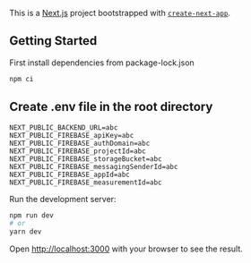 This is a [Next.js](https://nextjs.org/) project bootstrapped with [`create-next-app`](https://github.com/vercel/next.js/tree/canary/packages/create-next-app).

## Getting Started

First install dependencies from package-lock.json
```bash
npm ci
```

## Create .env file in the root directory
```
NEXT_PUBLIC_BACKEND_URL=abc
NEXT_PUBLIC_FIREBASE_apiKey=abc
NEXT_PUBLIC_FIREBASE_authDomain=abc
NEXT_PUBLIC_FIREBASE_projectId=abc
NEXT_PUBLIC_FIREBASE_storageBucket=abc
NEXT_PUBLIC_FIREBASE_messagingSenderId=abc
NEXT_PUBLIC_FIREBASE_appId=abc
NEXT_PUBLIC_FIREBASE_measurementId=abc
```

Run the development server:

```bash
npm run dev
# or
yarn dev
```

Open [http://localhost:3000](http://localhost:3000) with your browser to see the result.
